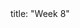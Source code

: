 <frontmatter>
title: "Week 8"
</frontmatter>

<panel header="{{glyphicon_flag}} Outcomes" popup-url="{{baseUrl}}/schedule/week8/outcomes.html" expanded no-close>
  <include src="outcomes.md#main" />
</panel>

<panel header="{{glyphicon_check}} Todo" no-close>
  <include src="todo.md" />
</panel>

<panel header=":raising_hand: Tutorial 8" no-close>
  <include src="tutorial.md" />
</panel>

<panel header="{{glyphicon_blackboard}} Lecture 8" no-close>
  <include src="lecture.md" />
</panel>
